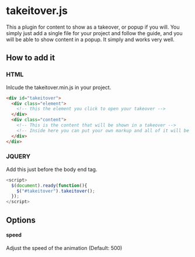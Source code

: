# takeitover.js
This a plugin for content to show as a takeover, or popup if you will. You simply just add a single file for your project and follow the guide, and you will be able to show content in a popup. It simply and works very well.

## How to add it
### HTML
Inlcude the takeitover.min.js in your project.

```HTML
<div id="takeitover">
  <div class="element">
    <!-- this the element you click to open your takeover -->
  </div>
  <div class="content">
    <!-- This is the content that will be shown in a takeover -->
    <!-- Inside here you can put your own markup and all of it will be shown in a takeover -->
  </div>
</div>
```
### JQUERY
Add this just before the body end tag.
```Javascript
<script>
  $(document).ready(function(){
    $("#takeitover").takeitover();
  });
</script>
```

## Options
#### speed
Adjust the speed of the animation
(Default: 500)
